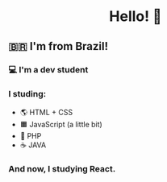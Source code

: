 <h1 align="center">Hello! 👋</h1>

## 🇧🇷 I'm from Brazil!
### 💻 I'm a dev student
### I studing:
- 🌎 HTML + CSS
- 🟧 JavaScript (a little bit)
- 🐘 PHP
- ☕ JAVA

### And now, I studying React.
